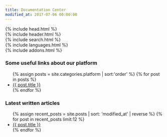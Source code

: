 ```yaml
---
title: Documentation Center
modified_at: 2017-07-06 00:00:00
---
```


<html>
  {% include head.html %}
  <body>
    <main>
      {% include header.html %}
      <div class="container index">
        <div class="row">
          {% include search.html %}
        </div>
        <div class="row languages">
          {% include languages.html %}
        </div>
        <div class="row addons">
          {% include addons.html %}
        </div>
        <div class="row platform">
          <h3>Some useful links about our platform</h3>
          <div class="col-12">
            <div class="row">
              <ul>
                {% assign posts = site.categories.platform | sort:'order' %}
                {% for post in posts %}
                  <li>
                    <span class="fa fa-angle-right"></span>
                    <a href="{{ post.url }}">{{ post.title }}</a>
                  </li>
                {% endfor %}
              </ul>
            </div>
          </div>
        </div>
        <div class="row recent">
          <h3>Latest written articles</h3>
          <div class="col-12">
            <div class="row">
              <ul>
                {% assign recent_posts = site.posts | sort: 'modified_at' | reverse %}
                {% for post in recent_posts limit:12 %}
                  <li>
                    <span class="fa fa-angle-right"></span>
                    <a href="{{ post.url }}">{{ post.title }}</a>
                  </li>
                {% endfor %}
              </ul>
            </div>
          </div>
        </div>
      </div>
    </main>
  </body>
</html>

